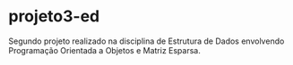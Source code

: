# projeto3-ed
 Segundo projeto realizado na disciplina de Estrutura de Dados envolvendo Programação Orientada a Objetos e Matriz Esparsa.
